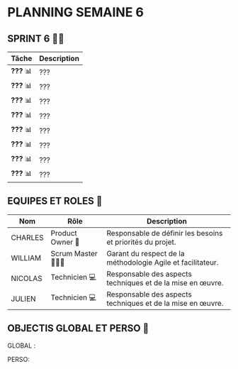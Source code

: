 # PLANNING SEMAINE 6

## SPRINT 6 🏃‍♂️

| **Tâche**                                      | **Description**                                                                                                          |
|------------------------------------------------|--------------------------------------------------------------------------------------------------------------------------|
| **???** 📊 | ??? |
| **???** 📊 | ??? |
| **???** 📊 | ??? |
| **???** 📊 | ??? |
| **???** 📊 | ??? |
| **???** 📊 | ??? |
| **???** 📊 | ??? |
| **???** 📊 | ??? |



## EQUIPES ET ROLES 🏢

| **Nom**          | **Rôle**          | **Description**                                     |
|-------------------|-------------------|-----------------------------------------------------|
| CHARLES | Product Owner 🎯  | Responsable de définir les besoins et priorités du projet. |
| WILLIAM | Scrum Master 🧑‍🤝‍🧑    | Garant du respect de la méthodologie Agile et facilitateur.|
| NICOLAS | Technicien  💻    | Responsable des aspects techniques et de la mise en œuvre. |
| JULIEN | Technicien 💻     | Responsable des aspects techniques et de la mise en œuvre. |


## OBJECTIS GLOBAL ET PERSO 🥇

GLOBAL :


PERSO:
